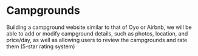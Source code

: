 # Campgrounds
Building a campground website similar to that of Oyo or Airbnb, we  will be able to add or modify campground details, such as photos,  location, and price/day, as well as allowing users to review the  campgrounds and rate them (5-star rating system)
